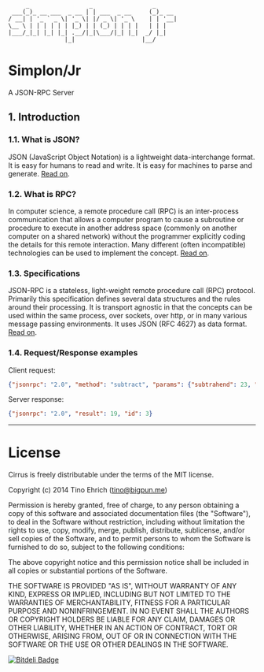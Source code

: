 ```
     _                 _                 _
 ___(_)_ __ ___  _ __ | | ___  _ __     (_)_ __
/ __| | '_ ` _ \| '_ \| |/ _ \| '_ \    | | '__|
\__ \ | | | | | | |_) | | (_) | | | |   | | |
|___/_|_| |_| |_| .__/|_|\___/|_| |_|  _/ |_|
                |_|                   |__/
```

# Simplon/Jr

A JSON-RPC Server

## 1. Introduction

<a name="info-json"></a>
### 1.1. What is JSON?
JSON (JavaScript Object Notation) is a lightweight data-interchange format. It is easy for humans to read and write. It is easy for machines to parse and generate. [Read on](http://www.json.org/).

<a name="info-rpc"></a>
### 1.2. What is RPC?
In computer science, a remote procedure call (RPC) is an inter-process communication that allows a computer program to cause a subroutine or procedure to execute in another address space (commonly on another computer on a shared network) without the programmer explicitly coding the details for this remote interaction. Many different (often incompatible) technologies can be used to implement the concept. [Read on](http://en.wikipedia.org/wiki/Remote_procedure_call).

<a name="jsonrpc-specifications"></a>
### 1.3. Specifications
JSON-RPC is a stateless, light-weight remote procedure call (RPC) protocol. Primarily this specification defines several data structures and the rules around their processing. It is transport agnostic in that the concepts can be used within the same process, over sockets, over http, or in many various message passing environments. It uses JSON (RFC 4627) as data format. [Read on](http://www.jsonrpc.org/specification).

<a name="jsonrpc-examples"></a>
### 1.4. Request/Response examples
Client request:

```json
{"jsonrpc": "2.0", "method": "subtract", "params": {"subtrahend": 23, "minuend": 42}, "id": 3}
```

Server response:

```json
{"jsonrpc": "2.0", "result": 19, "id": 3}
```

-------------------------------------------------

# License

Cirrus is freely distributable under the terms of the MIT license.

Copyright (c) 2014 Tino Ehrich ([tino@bigpun.me](mailto:tino@bigpun.me))

Permission is hereby granted, free of charge, to any person obtaining a copy of this software and associated documentation files (the "Software"), to deal in the Software without restriction, including without limitation the rights to use, copy, modify, merge, publish, distribute, sublicense, and/or sell copies of the Software, and to permit persons to whom the Software is furnished to do so, subject to the following conditions:

The above copyright notice and this permission notice shall be included in all copies or substantial portions of the Software.

THE SOFTWARE IS PROVIDED "AS IS", WITHOUT WARRANTY OF ANY KIND, EXPRESS OR IMPLIED, INCLUDING BUT NOT LIMITED TO THE WARRANTIES OF MERCHANTABILITY, FITNESS FOR A PARTICULAR PURPOSE AND NONINFRINGEMENT. IN NO EVENT SHALL THE AUTHORS OR COPYRIGHT HOLDERS BE LIABLE FOR ANY CLAIM, DAMAGES OR OTHER LIABILITY, WHETHER IN AN ACTION OF CONTRACT, TORT OR OTHERWISE, ARISING FROM, OUT OF OR IN CONNECTION WITH THE SOFTWARE OR THE USE OR OTHER DEALINGS IN THE SOFTWARE.

[![Bitdeli Badge](https://d2weczhvl823v0.cloudfront.net/fightbulc/simplon_jr/trend.png)](https://bitdeli.com/free "Bitdeli Badge")
